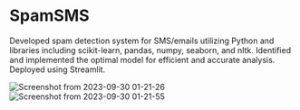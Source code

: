 # SpamSMS
Developed spam detection system for SMS/emails utilizing Python and libraries including scikit-learn, pandas, numpy, seaborn, and nltk. Identified and implemented the optimal model for efficient and accurate analysis. Deployed using Streamlit.

![Screenshot from 2023-09-30 01-21-26](https://github.com/raunakr11/SpamSMS/assets/78155138/d924914d-56e1-473b-97b7-10b3e509f198)
![Screenshot from 2023-09-30 01-21-55](https://github.com/raunakr11/SpamSMS/assets/78155138/24337b37-3043-485f-8737-dc5a183e4e15)
